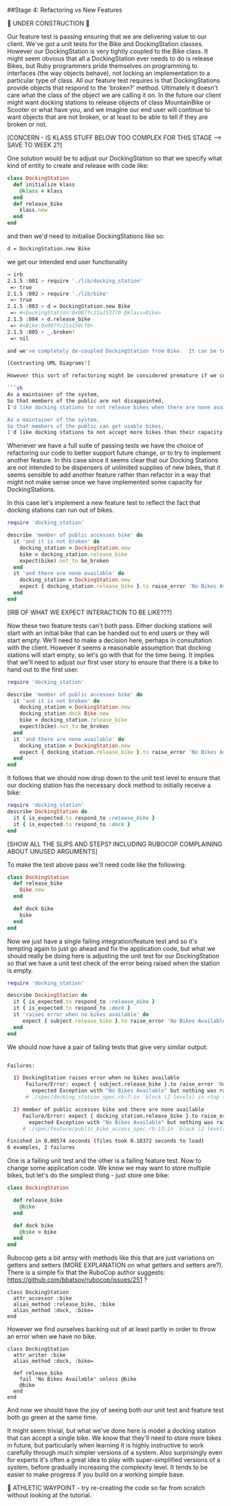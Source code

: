 ##Stage 4: Refactoring vs New Features


:construction: UNDER CONSTRUCTION :construction:

Our feature test is passing ensuring that we are delivering value to our client.  We've got a unit tests for the Bike and DockingStation classes.  However our DockingStation is very tightly coupled to the Bike class.  It might seem obvious that all a DockingStation ever needs to do is release Bikes, but Ruby programmers pride themselves on programming to interfaces (the way objects behave), not locking an implementation to a particular type of class.  All our feature test requires is that DockingStations provide objects that respond to the 'broken?' method.  Ultimately it doesn't care what the class of the object we are calling it on.  In the future our client might want docking stations to release objects of class MountainBike or Scooter or what have you, and we imagine our end user will continue to want objects that are not broken, or at least to be able to tell if they are broken or not.  

[CONCERN - IS KLASS STUFF BELOW TOO COMPLEX FOR THIS STAGE --> SAVE TO WEEK 2?]

One solution would be to adjust our DockingStation so that we specify what kind of entity to create and release with code like:

```ruby
class DockingStation
  def initialize klass
    @klass = klass
  end
  def release_bike
    klass.new
  end
end
```

and then we'd need to initialise DockingStations like so:

```sh
d = DockingStation.new Bike
```

we get our intended end user functionality

```sh
→ irb
2.1.5 :001 > require './lib/docking_station'
 => true
2.1.5 :002 > require './lib/bike'
 => true
2.1.5 :003 > d = DockingStation.new Bike
 => #<DockingStation:0x007fc21a153770 @klass=Bike>
2.1.5 :004 > d.release_bike
 => #<Bike:0x007fc21a150cf0>
2.1.5 :005 > _.broken?
 => nil

and we've completely de-coupled DockingStation from Bike.  It can be tested independently and we don't need to require Bike in the DockingStation class definition and we

[Contrasting UML Diagrams?]

However this sort of refactoring might be considered premature if we consider other user stories, such as these ones, which imply that DockingStations should have a limited capacity for storing bikes.

```sh
As a maintainer of the system,
So that members of the public are not disappointed,
I'd like docking stations to not release bikes when there are none available.

As a maintainer of the system,
So that members of the public can get usable bikes,
I'd like docking stations to not accept more bikes than their capacity.
```

Whenever we have a full suite of passing tests we have the choice of refactoring our code to better support future change, or to try to implement another feature.  In this case since it seems clear that our Docking Stations are not intended to be dispensers of unlimited supplies of new bikes, that it seems sensible to add another feature rather than refactor in a way that might not make sense once we have implemented some capacity for DockingStations.

In this case let's implement a new feature test to reflect the fact that docking stations can run out of bikes.


```ruby
require 'docking_station'

describe 'member of public accesses bike' do
  it 'and it is not broken' do
    docking_station = DockingStation.new
    bike = docking_station.release_bike
    expect(bike).not_to be_broken
  end
  it 'and there are none available' do
    docking_station = DockingStation.new
    expect { docking_station.release_bike }.to raise_error 'No Bikes Available'
  end
end
```

[IRB OF WHAT WE EXPECT INTERACTION TO BE LIKE???]

Now these two feature tests can't both pass.  Either docking stations will start with an initial bike that can be handed out to end users or they will start empty.  We'll need to make a decision here, perhaps in consultation with the client.  However it seems a reasonable assumption that docking stations will start empty, so let's go with that for the time being.  It implies that we'll need to adjust our first user story to ensure that there is a bike to hand out to the first user.

```ruby
require 'docking_station'

describe 'member of public accesses bike' do
  it 'and it is not broken' do
    docking_station = DockingStation.new
    docking_station.dock Bike.new
    bike = docking_station.release_bike
    expect(bike).not_to be_broken
  end
  it 'and there are none available' do
    docking_station = DockingStation.new
    expect { docking_station.release_bike }.to raise_error 'No Bikes Available'
  end
end
```

It follows that we should now drop down to the unit test level to ensure that our docking station has the necessary dock method to initially receive a bike:

```ruby
require 'docking_station'
describe DockingStation do
  it { is_expected.to respond_to :release_bike }
  it { is_expected.to respond_to :dock }
end
```

[SHOW ALL THE SLIPS AND STEPS? INCLUDING RUBOCOP COMPLAINING ABOUT UNUSED ARGUMENTS]

To make the test above pass we'll need code like the following:


```ruby
class DockingStation
  def release_bike
    Bike.new
  end

  def dock bike
    bike
  end
end
```

Now we just have a single failing integration/feature test and so it's tempting again to just go ahead and fix the application code, but what we should really be doing here is adjusting the unit test for our DockingStation so that we have a unit test check of the error being raised when the station is empty.

```ruby
require 'docking_station'

describe DockingStation do
  it { is_expected.to respond_to :release_bike }
  it { is_expected.to respond_to :dock }
  it 'raises error when no bikes available' do
     expect { subject.release_bike }.to raise_error 'No Bikes Available'
  end
end
```

We should now have a pair of failing tests that give very similar output:

```sh

Failures:

  1) DockingStation raises error when no bikes available
      Failure/Error: expect { subject.release_bike }.to raise_error 'No Bikes Available'
        expected Exception with "No Bikes Available" but nothing was raised
      # ./spec/docking_station_spec.rb:7:in `block (2 levels) in <top (required)>'

  2) member of public accesses bike and there are none available
     Failure/Error: expect { docking_station.release_bike }.to raise_error 'No Bikes Available'
       expected Exception with "No Bikes Available" but nothing was raised
     # ./spec/feature/public_bike_access_spec.rb:13:in `block (2 levels) in <top (required)>'

Finished in 0.00574 seconds (files took 0.18372 seconds to load)
6 examples, 2 failures
```

One is a failing unit test and the other is a failing feature test.  Now to change some application code.  We know we may want to store multiple bikes, but let's do the simplest thing - just store one bike:

```ruby
class DockingStation

  def release_bike
    @bike
  end

  def dock bike
    @bike = bike
  end
end
```

Rubocop gets a bit antsy with methods like this that are just variations on getters and setters (MORE EXPLANATION on what getters and setters are?).  There is a simple fix that the RuboCop author suggests: https://github.com/bbatsov/rubocop/issues/251 ?

```
class DockingStation
  attr_accessor :bike
  alias_method :release_bike, :bike
  alias_method :dock, :bike=
end
```

However we find ourselves backing out of at least partly in order to throw an error when we have no bike.

```
class DockingStation
  attr_writer :bike
  alias_method :dock, :bike=

  def release_bike
    fail 'No Bikes Available' unless @bike
    @bike
  end
end
```

And now we should have the joy of seeing both our unit test and feature test both go green at the same time.

It might seem trivial, but what we've done here is model a docking station that can accept a single bike.  We know that they'll need to store more bikes in future, but particularly when learning it is highly instructive to work carefully through much simpler versions of a system.  Also surprisingly even for experts it's often a great idea to play with super-simplified versions of a system, before gradually increasing the complexity level.  It tends to be easier to make progress if you build on a working simple base.


:running_shirt_with_sash: ATHLETIC WAYPOINT - try re-creating the code so far from scratch without looking at the tutorial.
